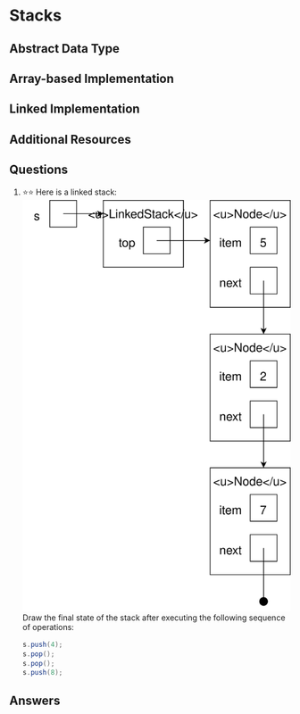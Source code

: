 # Stacks
## Abstract Data Type
## Array-based Implementation
## Linked Implementation
## Additional Resources
## Questions
1. :star::star: Here is a linked stack:
    ![s is a linked stack containing, from top to bottom, 5, 2, 7](linked_stack_example.svg)
    Draw the final state of the stack after executing the following sequence of operations:
    ```java
    s.push(4);
    s.pop();
    s.pop();
    s.push(8);
    ```
## Answers
